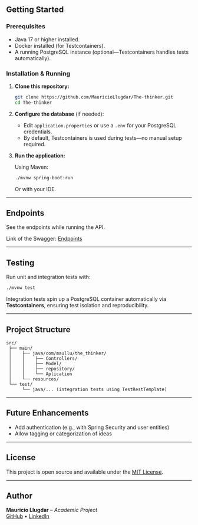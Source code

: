 ## Getting Started

### Prerequisites

- Java 17 or higher installed.
- Docker installed (for Testcontainers).
- A running PostgreSQL instance (optional—Testcontainers handles tests automatically).

### Installation & Running

1. **Clone this repository:**

   ```bash
   git clone https://github.com/MauricioLlugdar/The-thinker.git
   cd The-thinker
   ```

2. **Configure the database** (if needed):

   - Edit `application.properties` or use a `.env` for your PostgreSQL credentials.
   - By default, Testcontainers is used during tests—no manual setup required.

3. **Run the application:**

   Using Maven:
   ```bash
   ./mvnw spring-boot:run
   ```

   Or with your IDE.

---

## Endpoints

See the endpoints while running the API.

Link of the Swagger:
[Endpoints](http://localhost:8080/swagger-ui.html)

---

## Testing

Run unit and integration tests with:

```bash
./mvnw test
```

Integration tests spin up a PostgreSQL container automatically via **Testcontainers**, ensuring test isolation and reproducibility.

---

## Project Structure

```
src/
 ├── main/
 │    ├── java/com/maullu/the_thinker/
 │    │    ├── Controllers/
 │    │    ├── Model/
 │    │    ├── repository/
 │    │    └── Aplication
 │    └── resources/
 └── test/
      └── java/... (integration tests using TestRestTemplate)
```

---

## Future Enhancements

- Add authentication (e.g., with Spring Security and user entities)
- Allow tagging or categorization of ideas

---

## License

This project is open source and available under the [MIT License](LICENSE).

---

## Author

**Mauricio Llugdar** – _Academic Project_  
[GitHub](https://github.com/MauricioLlugdar) • [LinkedIn](https://www.linkedin.com/in/mauricio-jeremias-llugdar-8bbab41b6/)